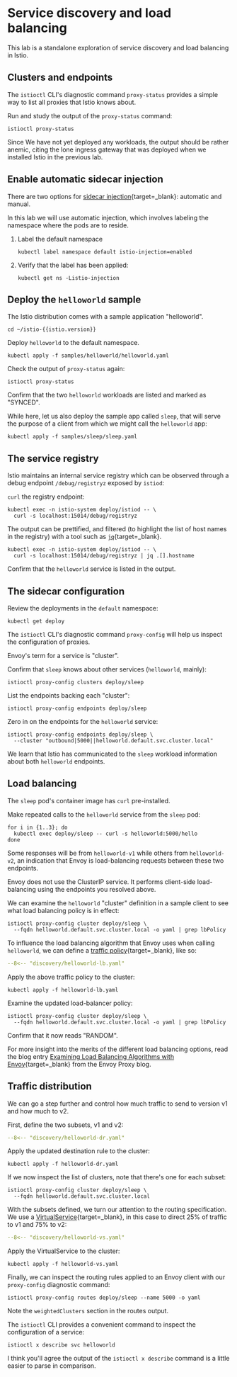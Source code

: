 # Service discovery and load balancing

This lab is a standalone exploration of service discovery and load balancing in Istio.

## Clusters and endpoints

The `istioctl` CLI's diagnostic command `proxy-status` provides a simple way to list all proxies that Istio knows about.

Run and study the output of the `proxy-status` command:

```shell
istioctl proxy-status
```

Since We have not yet deployed any workloads, the output should be rather anemic, citing the lone ingress gateway that was deployed when we installed Istio in the previous lab.

## Enable automatic sidecar injection

There are two options for [sidecar injection](https://istio.io/latest/docs/setup/additional-setup/sidecar-injection/){target=_blank}: automatic and manual.

In this lab we will use automatic injection, which involves labeling the namespace where the pods are to reside.

1.  Label the default namespace

    ```{.shell .language-shell}
    kubectl label namespace default istio-injection=enabled
    ```

1. Verify that the label has been applied:

    ```{.shell .language-shell}
    kubectl get ns -Listio-injection
    ```

## Deploy the `helloworld` sample

The Istio distribution comes with a sample application "helloworld".

```shell
cd ~/istio-{{istio.version}}
```

Deploy `helloworld` to the default namespace.

```shell
kubectl apply -f samples/helloworld/helloworld.yaml
```

Check the output of `proxy-status` again:

```shell
istioctl proxy-status
```

Confirm that the two `helloworld` workloads are listed and marked as "SYNCED".

While here, let us also deploy the sample app called `sleep`, that will serve the purpose of a client from which we might call the `helloworld` app:

```shell
kubectl apply -f samples/sleep/sleep.yaml
```


## The service registry

Istio maintains an internal service registry which can be observed through a debug endpoint `/debug/registryz` exposed by `istiod`:

`curl` the registry endpoint:

```shell
kubectl exec -n istio-system deploy/istiod -- \
  curl -s localhost:15014/debug/registryz
```

The output can be prettified, and filtered (to highlight the list of host names in the registry) with a tool such as [`jq`](https://stedolan.github.io/jq/){target=_blank}.

```shell
kubectl exec -n istio-system deploy/istiod -- \
  curl -s localhost:15014/debug/registryz | jq .[].hostname
```

Confirm that the `helloworld` service is listed in the output.

## The sidecar configuration

Review the deployments in the `default` namespace:

```shell
kubectl get deploy
```

The `istioctl` CLI's diagnostic command `proxy-config` will help us inspect the configuration of proxies.

Envoy's term for a service is "cluster".

Confirm that `sleep` knows about other services (`helloworld`, mainly):

```shell
istioctl proxy-config clusters deploy/sleep
```

List the endpoints backing each "cluster":

```shell
istioctl proxy-config endpoints deploy/sleep
```

Zero in on the endpoints for the `helloworld` service:

```shell
istioctl proxy-config endpoints deploy/sleep \
  --cluster "outbound|5000||helloworld.default.svc.cluster.local"
```

We learn that Istio has communicated to the `sleep` workload information about both `helloworld` endpoints.

## Load balancing

The `sleep` pod's container image has `curl` pre-installed.

Make repeated calls to the `helloworld` service from the `sleep` pod:

```shell
for i in {1..3}; do
  kubectl exec deploy/sleep -- curl -s helloworld:5000/hello
done
```

Some responses will be from `helloworld-v1` while others from `helloworld-v2`, an indication that Envoy is load-balancing requests between these two endpoints.

Envoy does not use the ClusterIP service.  It performs client-side load-balancing using the endpoints you resolved above.

We can examine the `helloworld` "cluster" definition in a sample client to see what load balancing policy is in effect:

```shell
istioctl proxy-config cluster deploy/sleep \
  --fqdn helloworld.default.svc.cluster.local -o yaml | grep lbPolicy
```

To influence the load balancing algorithm that Envoy uses when calling `helloworld`, we can define a [traffic policy](https://istio.io/latest/docs/reference/config/networking/destination-rule/#LoadBalancerSettings-SimpleLB){target=_blank}, like so:

```yaml linenums="1" title="helloworld-lb.yaml"
--8<-- "discovery/helloworld-lb.yaml"
```

Apply the above traffic policy to the cluster:

```shell
kubectl apply -f helloworld-lb.yaml
```

Examine the updated load-balancer policy:

```shell
istioctl proxy-config cluster deploy/sleep \
  --fqdn helloworld.default.svc.cluster.local -o yaml | grep lbPolicy
```

Confirm that it now reads "RANDOM".

For more insight into the merits of the different load balancing options, read the blog entry [Examining Load Balancing Algorithms with Envoy](https://blog.envoyproxy.io/examining-load-balancing-algorithms-with-envoy-1be643ea121c){target=_blank} from the Envoy Proxy blog.


## Traffic distribution

We can go a step further and control how much traffic to send to version v1 and how much to v2.

First, define the two subsets, v1 and v2:

```yaml linenums="1" title="helloworld-dr.yaml"
--8<-- "discovery/helloworld-dr.yaml"
```

Apply the updated destination rule to the cluster:

```shell
kubectl apply -f helloworld-dr.yaml
```

If we now inspect the list of clusters, note that there's one for each subset:

```shell
istioctl proxy-config cluster deploy/sleep \
  --fqdn helloworld.default.svc.cluster.local
```

With the subsets defined, we turn our attention to the routing specification.  We use a [VirtualService](https://istio.io/latest/docs/reference/config/networking/virtual-service/){target=_blank}, in this case to direct 25% of traffic to v1 and 75% to v2:

```yaml linenums="1" title="helloworld-vs.yaml"
--8<-- "discovery/helloworld-vs.yaml"
```

Apply the VirtualService to the cluster:

```shell
kubectl apply -f helloworld-vs.yaml
```

Finally, we can inspect the routing rules applied to an Envoy client with our `proxy-config` diagnostic command:

```shell
istioctl proxy-config routes deploy/sleep --name 5000 -o yaml
```

Note the `weightedClusters` section in the routes output.

The `istioctl` CLI provides a convenient command to inspect the configuration of a service:

```shell
istioctl x describe svc helloworld
```

I think you'll agree the output of the `istioctl x describe` command is a little easier to parse in comparison.
